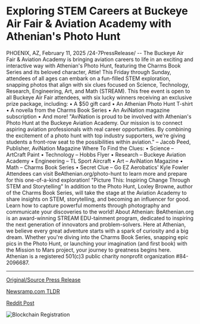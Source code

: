 # Exploring STEM Careers at Buckeye Air Fair & Aviation Academy with Athenian's Photo Hunt

PHOENIX, AZ, February 11, 2025 /24-7PressRelease/ -- The Buckeye Air Fair & Aviation Academy is bringing aviation careers to life in an exciting and interactive way with Athenian's Photo Hunt, featuring the Charms Book Series and its beloved character, Attie! This Friday through Sunday, attendees of all ages can embark on a fun-filled STEM exploration, snapping photos that align with six clues focused on Science, Technology, Research, Engineering, Art, and Math (STREAM).  This free event is open to all Buckeye Air Fair attendees, with six lucky winners receiving an exclusive prize package, including: •	A $50 gift card •	An Athenian Photo Hunt T-shirt •	A novella from the Charms Book Series  •	An AviNation magazine subscription •	And more!  "AviNation is proud to be involved with Athenian's Photo Hunt at the Buckeye Aviation Academy. Our mission is to connect aspiring aviation professionals with real career opportunities. By combining the excitement of a photo hunt with top industry supporters, we're giving students a front-row seat to the possibilities within aviation." – Jacob Peed, Publisher, AviNation Magazine  Where To Find the Clues: •	Science – ArtCraft Paint •	Technology – Hobbs Flyer •	Research – Buckeye Aviation Academy •	Engineering – TL Sport Aircraft •	Art – AviNation Magazine •	Math – Charms Book Series •	Secret Clue – Go EZ Aerobatics' Kyle Fowler  Attendees can visit BeAthenian.org/photo-hunt to learn more and prepare for this one-of-a-kind exploration!  "Picture This: Inspiring Change Through STEM and Storytelling"  In addition to the Photo Hunt, Loxley Browne, author of the Charms Book Series, will take the stage at the Aviation Academy to share insights on STEM, storytelling, and becoming an influencer for good. Learn how to capture powerful moments through photography and communicate your discoveries to the world!  About Athenian: BeAthenian.org is an award-winning STREAM EDU-tainment program, dedicated to inspiring the next generation of innovators and problem-solvers. Here at Athenian, we believe every great adventure starts with a spark of curiosity and a big dream. Whether you're diving into the Charms Book Series, snapping epic pics in the Photo Hunt, or launching your imagination (and first book) with the Mission to Mars project, your journey to greatness begins here. Athenian is a registered 501(c)3 public charity nonprofit organization #84-2096687. 

---

[Original/Source Press Release](https://www.24-7pressrelease.com/press-release/519606/exploring-stem-careers-at-buckeye-air-fair-aviation-academy-with-athenians-photo-hunt)
                    

[Newsramp.com TLDR](https://newsramp.com/curated-news/athenian-s-photo-hunt-at-buckeye-air-fair-stem-exploration-prizes/4504435dbade5572a558a861f35389ef) 

 



[Reddit Post](https://www.reddit.com/r/newsramp/comments/1in4xsu/athenians_photo_hunt_at_buckeye_air_fair_stem/) 



![Blockchain Registration](https://cdn.newsramp.app/24-7PressRelease/qrcode/252/11/lunaHXv3.webp)